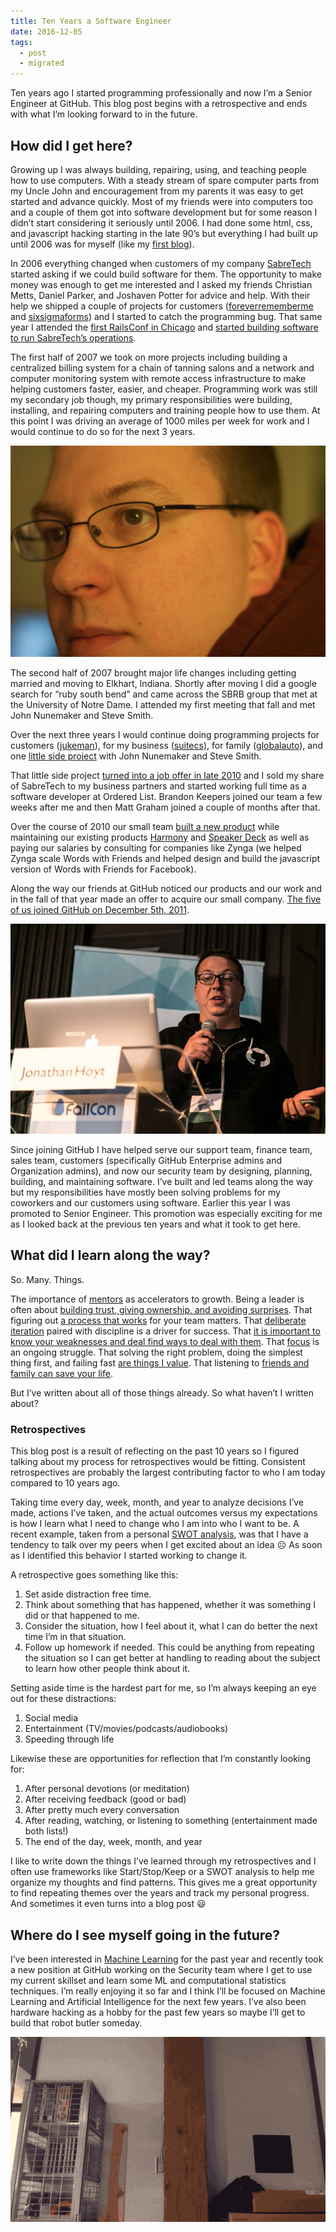 ```yaml
---
title: Ten Years a Software Engineer
date: 2016-12-05
tags:
  - post
  - migrated
---
```


Ten years ago I started programming professionally and now I’m a Senior Engineer at GitHub. This blog post begins with a retrospective and ends with what I’m looking forward to in the future.

## How did I get here?

Growing up I was always building, repairing, using, and teaching people how to use computers. With a steady stream of spare computer parts from my Uncle John and encouragement from my parents it was easy to get started and advance quickly. Most of my friends were into computers too and a couple of them got into software development but for some reason I didn’t start considering it seriously until 2006. I had done some html, css, and javascript hacking starting in the late 90’s but everything I had built up until 2006 was for myself (like my [first blog](http://web.archive.org/web/20041015030645/http://www.jonmagic.com/melioration/)).

In 2006 everything changed when customers of my company [SabreTech](https://sabretechllc.com) started asking if we could build software for them. The opportunity to make money was enough to get me interested and I asked my friends Christian Metts, Daniel Parker, and Joshaven Potter for advice and help. With their help we shipped a couple of projects for customers ([foreverrememberme](https://github.com/jonmagic/foreverrememberme) and [sixsigmaforms](https://github.com/jonmagic/sixsigmaforms)) and I started to catch the programming bug. That same year I attended the [first RailsConf in Chicago](https://www.flickr.com/photos/mintchaos/sets/72157594176520552/) and [started building software to run SabreTech’s operations](https://github.com/jonmagic/optik).

The first half of 2007 we took on more projects including building a centralized billing system for a chain of tanning salons and a network and computer monitoring system with remote access infrastructure to make helping customers faster, easier, and cheaper. Programming work was still my secondary job though, my primary responsibilities were building, installing, and repairing computers and training people how to use them. At this point I was driving an average of 1000 miles per week for work and I would continue to do so for the next 3 years.

![lawrence kansas](/images/posts/ten-years-a-software-engineer/jon_montana_big_other.png)

The second half of 2007 brought major life changes including getting married and moving to Elkhart, Indiana. Shortly after moving I did a google search for “ruby south bend” and came across the SBRB group that met at the University of Notre Dame. I attended my first meeting that fall and met John Nunemaker and Steve Smith.

Over the next three years I would continue doing programming projects for customers ([jukeman](https://github.com/jonmagic/jukeman)), for my business ([suitecs](https://github.com/jonmagic/suitecs)), for family ([globalauto](https://github.com/jonmagic/globalauto)), and one [little side project](http://theprogrammingbutler.com/blog/archives/2011/10/03/the-history-of-speaker-deck/) with John Nunemaker and Steve Smith.

That little side project [turned into a job offer in late 2010](http://theprogrammingbutler.com/blog/archives/2010/11/18/hey-mom-i-got-a-job/) and I sold my share of SabreTech to my business partners and started working full time as a software developer at Ordered List. Brandon Keepers joined our team a few weeks after me and then Matt Graham joined a couple of months after that.

Over the course of 2010 our small team [built a new product](https://gaug.es) while maintaining our existing products [Harmony](http://get.harmonyapp.com/) and [Speaker Deck](https://speakerdeck.com) as well as paying our salaries by consulting for companies like Zynga (we helped Zynga scale Words with Friends and helped design and build the javascript version of Words with Friends for Facebook).

Along the way our friends at GitHub noticed our products and our work and in the fall of that year made an offer to acquire our small company. [The five of us joined GitHub on December 5th, 2011](https://github.com/blog/993-ordered-list-is-a-githubber).

![speaking at failcon](/images/posts/ten-years-a-software-engineer/speaking.jpg)

Since joining GitHub I have helped serve our support team, finance team, sales team, customers (specifically GitHub Enterprise admins and Organization admins), and now our security team by designing, planning, building, and maintaining software. I’ve built and led teams along the way but my responsibilities have mostly been solving problems for my coworkers and our customers using software. Earlier this year I was promoted to Senior Engineer. This promotion was especially exciting for me as I looked back at the previous ten years and what it took to get here.

## What did I learn along the way?

So. Many. Things.

The importance of [mentors](http://theprogrammingbutler.com/blog/archives/2011/10/20/mentors/) as accelerators to growth. Being a leader is often about [building trust, giving ownership, and avoiding surprises](http://theprogrammingbutler.com/blog/archives/2014/11/23/intention-vs-perception/). That figuring out [a process that works](http://theprogrammingbutler.com/blog/archives/2011/11/29/how-we-work/) for your team matters. That [deliberate iteration](http://theprogrammingbutler.com/blog/archives/2014/05/22/deliberate-iteration/) paired with discipline is a driver for success. That [it is important to know your weaknesses and deal find ways to deal with them](http://theprogrammingbutler.com/blog/archives/2013/05/15/business-with-pleasure/). That [focus](http://theprogrammingbutler.com/blog/archives/2012/09/07/focus/) is an ongoing struggle. That solving the right problem, doing the simplest thing first, and failing fast [are things I value](http://theprogrammingbutler.com/blog/archives/2013/09/16/new-team-and-lessons-learned/). That listening to [friends and family can save your life](http://theprogrammingbutler.com/blog/archives/2014/02/13/sleep-apnea-survivor/).

But I’ve written about all of those things already. So what haven’t I written about?

### Retrospectives

This blog post is a result of reflecting on the past 10 years so I figured talking about my process for retrospectives would be fitting. Consistent retrospectives are probably the largest contributing factor to who I am today compared to 10 years ago.

Taking time every day, week, month, and year to analyze decisions I’ve made, actions I’ve taken, and the actual outcomes versus my expectations is how I learn what I need to change who I am into who I want to be. A recent example, taken from a personal [SWOT analysis](http://theprogrammingbutler.com/blog/archives/2014/11/17/swot-analysis/), was that I have a tendency to talk over my peers when I get excited about an idea ☹️ As soon as I identified this behavior I started working to change it.

A retrospective goes something like this:

1. Set aside distraction free time.
2. Think about something that has happened, whether it was something I did or that happened to me.
3. Consider the situation, how I feel about it, what I can do better the next time I’m in that situation.
4. Follow up homework if needed. This could be anything from repeating the situation so I can get better at handling to reading about the subject to learn how other people think about it.

Setting aside time is the hardest part for me, so I’m always keeping an eye out for these distractions:

1. Social media
2. Entertainment (TV/movies/podcasts/audiobooks)
3. Speeding through life

Likewise these are opportunities for reflection that I’m constantly looking for:

1. After personal devotions (or meditation)
2. After receiving feedback (good or bad)
3. After pretty much every conversation
4. After reading, watching, or listening to something (entertainment made both lists!)
5. The end of the day, week, month, and year

I like to write down the things I’ve learned through my retrospectives and I often use frameworks like Start/Stop/Keep or a SWOT analysis to help me organize my thoughts and find patterns. This gives me a great opportunity to find repeating themes over the years and track my personal progress. And sometimes it even turns into a blog post 😃

## Where do I see myself going in the future?

I’ve been interested in [Machine Learning](https://en.wikipedia.org/wiki/Machine_learning) for the past year and recently took a new position at GitHub working on the Security team where I get to use my current skillset and learn some ML and computational statistics techniques. I’m really enjoying it so far and I think I’ll be focused on Machine Learning and Artificial Intelligence for the next few years. I’ve also been hardware hacking as a hobby for the past few years so maybe I’ll get to build that robot butler someday.

![robot-walk](/images/posts/ten-years-a-software-engineer/robot-walk.gif)
